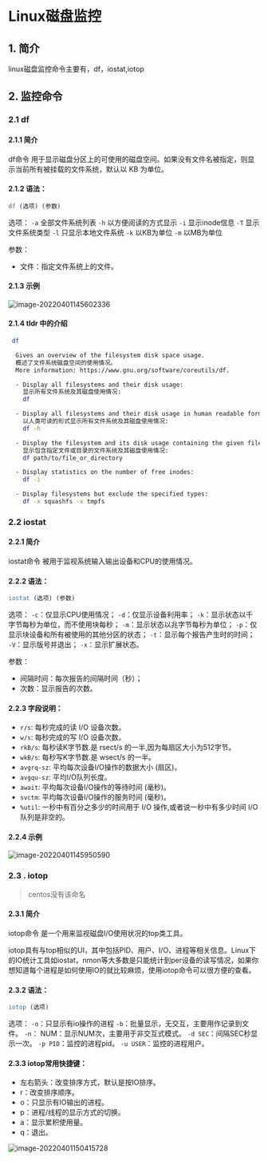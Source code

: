 # Linux磁盘监控

## 1. 简介

linux磁盘监控命令主要有，df，iostat,iotop

## 2. 监控命令

### 2.1 df

#### 2.1.1 简介

df命令 用于显示磁盘分区上的可使用的磁盘空间。如果没有文件名被指定，则显示当前所有被挂载的文件系统，默认以 KB 为单位。

#### 2.1.2 语法：

```erlang
df (选项) (参数)
```

选项：
`-a` 全部文件系统列表
`-h` 以方便阅读的方式显示
`-i` 显示inode信息
`-T` 显示文件系统类型
`-l` 只显示本地文件系统
`-k` 以KB为单位
`-m` 以MB为单位

参数：

- 文件：指定文件系统上的文件。

#### 2.1.3 示例

![image-20220401145602336](https://zszblog.oss-cn-beijing.aliyuncs.com/zszblog/image-20220401145602336.png)

#### 2.1.4 tldr 中的介绍

```bash
 df

  Gives an overview of the filesystem disk space usage.
  概述了文件系统磁盘空间的使用情况。
  More information: https://www.gnu.org/software/coreutils/df.

  - Display all filesystems and their disk usage:
  	显示所有文件系统及其磁盘使用情况:
    df

  - Display all filesystems and their disk usage in human readable form:
  	以人类可读的形式显示所有文件系统及其磁盘使用情况:
    df -h

  - Display the filesystem and its disk usage containing the given file or directory:
  	显示包含指定文件或目录的文件系统及其磁盘使用情况:
    df path/to/file_or_directory

  - Display statistics on the number of free inodes:
    df -i

  - Display filesystems but exclude the specified types:
    df -x squashfs -x tmpfs
```



### 2.2 iostat

#### 2.2.1 简介

iostat命令 被用于监视系统输入输出设备和CPU的使用情况。

#### 2.2.2 语法：

```erlang
iostat (选项) (参数)
```

选项：
`-c`：仅显示CPU使用情况；
`-d`：仅显示设备利用率；
`-k`：显示状态以千字节每秒为单位，而不使用块每秒；
`-m`：显示状态以兆字节每秒为单位；
`-p`：仅显示块设备和所有被使用的其他分区的状态；
`-t`：显示每个报告产生时的时间；
`-V`：显示版号并退出；
`-x`：显示扩展状态。

参数：

- 间隔时间：每次报告的间隔时间（秒）；
- 次数：显示报告的次数。

#### 2.2.3 字段说明：

- `r/s`: 每秒完成的读 I/O 设备次数。
- `w/s`: 每秒完成的写 I/O 设备次数。
- `rkB/s`: 每秒读K字节数.是 rsect/s 的一半,因为每扇区大小为512字节。
- `wkB/s`: 每秒写K字节数.是 wsect/s 的一半。
- `avgrq-sz`: 平均每次设备I/O操作的数据大小 (扇区)。
- `avgqu-sz`: 平均I/O队列长度。
- `await`: 平均每次设备I/O操作的等待时间 (毫秒)。
- `svctm`: 平均每次设备I/O操作的服务时间 (毫秒)。
- `%util`: 一秒中有百分之多少的时间用于 I/O 操作,或者说一秒中有多少时间 I/O 队列是非空的。

#### 2.2.4 示例

![image-20220401145950590](https://zszblog.oss-cn-beijing.aliyuncs.com/zszblog/image-20220401145950590.png)

### 2.3 . iotop

> centos没有该命名

#### 2.3.1 简介

iotop命令 是一个用来监视磁盘I/O使用状况的top类工具。

iotop具有与top相似的UI，其中包括PID、用户、I/O、进程等相关信息。Linux下的IO统计工具如iostat，nmon等大多数是只能统计到per设备的读写情况，如果你想知道每个进程是如何使用IO的就比较麻烦，使用iotop命令可以很方便的查看。

#### 2.3.2 语法：

```erlang
iotop (选项)
```

选项：
`-o`：只显示有io操作的进程
`-b`：批量显示，无交互，主要用作记录到文件。
`-n`： NUM：显示NUM次，主要用于非交互式模式。
`-d SEC`：间隔SEC秒显示一次。
`-p PID`：监控的进程pid。
`-u USER`：监控的进程用户。

#### 2.3.3 iotop常用快捷键：

- 左右箭头：改变排序方式，默认是按IO排序。
- r：改变排序顺序。
- o：只显示有IO输出的进程。
- p：进程/线程的显示方式的切换。
- a：显示累积使用量。
- q：退出。

![image-20220401150415728](https://zszblog.oss-cn-beijing.aliyuncs.com/zszblog/image-20220401150415728.png)

